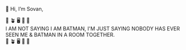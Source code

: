 👋 Hi, I’m Sovan,

🐶 🪴 🖥 🍜 🐷 <br>
I AM NOT SAYING I AM BATMAN, I'M JUST SAYING NOBODY HAS EVER SEEN ME & BATMAN IN A ROOM TOGETHER.<br>
🐶 🪴 🖥 🍜 🐷
